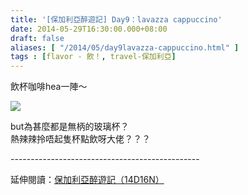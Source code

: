 ```yaml
---
title: '[保加利亞醉遊記] Day9：lavazza cappuccino'
date: 2014-05-29T16:30:00.000+08:00
draft: false
aliases: [ "/2014/05/day9lavazza-cappuccino.html" ]
tags : [flavor - 飲！, travel-保加利亞]
---
```


飲杯咖啡hea一陣～  

![](/images/bulgaria9b.jpg)

but為甚麼都是無柄的玻璃杯？  
熱辣辣拎唔起隻杯點飲呀大佬？？？  
  
\-----------------------------------------------  
  
延伸閱讀：[保加利亞醉遊記（14D16N）](https://hidie.net/bulgaria14d16n/)
